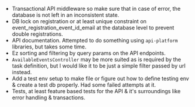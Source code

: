 - Transactional API middleware so make sure that in case of error, the database is not left in an inconsistent state.
- DB lock on registration or at least unique constraint on event_registration_event_id_email at the database level to prevent double registrations.
- API documentation. Attempted to do something using `api-platform` libraries, but takes some time.
- Ez sorting and filtering by query params on the API endpoints.
- `AvailableEventsController` may be more suited as is required by the task definition, but I would like it to be just a simple filter passed by url instead.
- Add a test env setup to make file or figure out how to define testing env & create a test db properly. Had some failed attempts at it.
- Tests, at least feature based tests for the API & it's surroundings like error handling & transactions.
